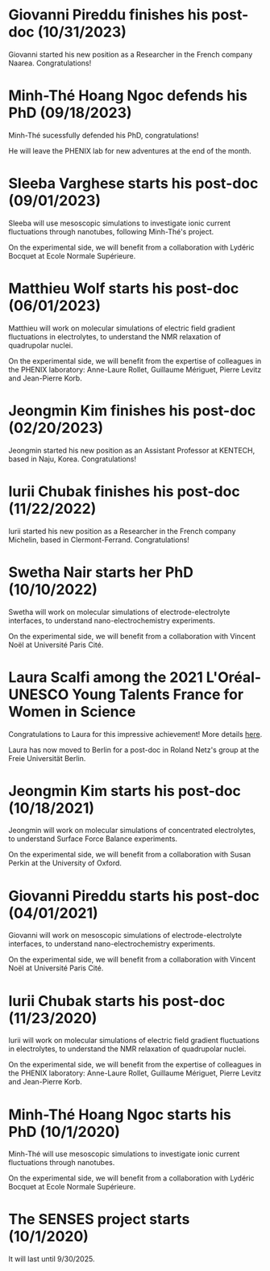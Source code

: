 Giovanni Pireddu finishes his post-doc (10/31/2023)
===================================================

Giovanni started his new position as a Researcher in the French company Naarea. Congratulations!


Minh-Thé Hoang Ngoc defends his PhD (09/18/2023)
===============================================

Minh-Thé sucessfully defended his PhD, congratulations!

He will leave the PHENIX lab for new adventures at the end of the month.


Sleeba Varghese starts his post-doc (09/01/2023)
================================================

Sleeba will use mesoscopic simulations to investigate ionic current fluctuations through nanotubes, following Minh-Thé's project. 

On the experimental side, we will benefit from a collaboration with Lydéric Bocquet at Ecole Normale Supérieure. 


Matthieu Wolf starts his post-doc (06/01/2023)
==============================================

Matthieu will work on molecular simulations of electric field gradient fluctuations in electrolytes, to understand the NMR relaxation of quadrupolar nuclei. 

On the experimental side, we will benefit from the expertise of colleagues in the PHENIX laboratory: Anne-Laure Rollet, Guillaume Mériguet, Pierre Levitz and Jean-Pierre Korb.


Jeongmin Kim finishes his post-doc (02/20/2023)
===============================================

Jeongmin started his new position as an Assistant Professor at KENTECH, based in Naju, Korea. Congratulations!


Iurii Chubak finishes his post-doc (11/22/2022)
===============================================

Iurii started his new position as a Researcher in the French company Michelin, based in Clermont-Ferrand. Congratulations!


Swetha Nair starts her PhD (10/10/2022)
==============================================

Swetha will work on molecular simulations of electrode-electrolyte interfaces, to understand nano-electrochemistry experiments.

On the experimental side, we will benefit from a collaboration with Vincent Noël at Université Paris Cité. 


Laura Scalfi among the 2021 L'Oréal-UNESCO Young Talents France for Women in Science
====================================================================================

Congratulations to Laura for this impressive achievement! More details [here](https://www.sorbonne-universite.fr/portraits/laura-scalfi).

Laura has now moved to Berlin for a post-doc in Roland Netz's group at the Freie Universität Berlin.


Jeongmin Kim starts his post-doc (10/18/2021)
=============================================

Jeongmin will work on molecular simulations of concentrated electrolytes, to understand Surface Force Balance experiments. 

On the experimental side, we will benefit from a collaboration with Susan Perkin at the University of Oxford.


Giovanni Pireddu starts his post-doc (04/01/2021)
=================================================

Giovanni will work on mesoscopic simulations of electrode-electrolyte interfaces, to understand nano-electrochemistry experiments.
 
On the experimental side, we will benefit from a collaboration with Vincent Noël at Université Paris Cité.


Iurii Chubak starts his post-doc (11/23/2020)
=============================================

Iurii will work on molecular simulations of electric field gradient fluctuations in electrolytes, to understand the NMR relaxation of quadrupolar nuclei. 

On the experimental side, we will benefit from the expertise of colleagues in the PHENIX laboratory: Anne-Laure Rollet, Guillaume Mériguet, Pierre Levitz and Jean-Pierre Korb.


Minh-Thé Hoang Ngoc starts his PhD (10/1/2020)
==============================================

Minh-Thé will use mesoscopic simulations to investigate ionic current fluctuations through nanotubes. 

On the experimental side, we will benefit from a collaboration with Lydéric Bocquet at Ecole Normale Supérieure. 


The SENSES project starts (10/1/2020)
=====================================

It will last until 9/30/2025.

<br>
